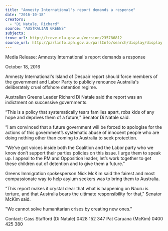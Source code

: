 ```yaml
---
title: "Amnesty International's report demands a response"
date: "2016-10-18"
creators:
  - "Di Natale, Richard"
source: "AUSTRALIAN GREENS"
subjects:
trove_url: http://trove.nla.gov.au/version/235786812
source_url: http://parlinfo.aph.gov.au/parlInfo/search/display/display.w3p;query=Id%3A%22media/pressrel/4884008%22
---
```


 

 

 

 Media Release: Amnesty International's report demands a response   

 October 18, 2016   

 Amnesty International's Island of Despair report should force members of the government and Labor  Party to publicly renounce Australia's deliberately cruel offshore detention regime.   

 Australian Greens Leader Richard Di Natale said the report was an indictment on successive  governments.    

 “This is a policy that systematically tears families apart, robs kids of any hope and deprives them of a  future," Senator Di Natale said.   

 “I am convinced that a future government will be forced to apologise for the actions of this  government’s systematic abuse of innocent people who are doing nothing other than coming to  Australia to seek protection.   

 “We’ve got voices inside both the Coalition and the Labor party who we know don’t support their  parties policies on this issue. I urge them to speak up. I appeal to the PM and Opposition leader, let’s  work together to get these children out of detention and to give them a future.”   

 Greens Immigration spokesperson Nick McKim said the fairest and most compassionate way to help  asylum seekers was to bring them to Australia.   

 "This report makes it crystal clear that what is happening on Nauru is torture, and that Australia bears  the ultimate responsibility for that," Senator McKim said.   

 "We cannot solve humanitarian crises by creating new ones."   

 Contact: Cass Stafford (Di Natale) 0428 152 347  Pat Caruana (McKim) 0400 425 380 

 

 

 

